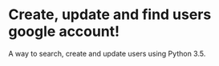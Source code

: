 Create, update and find users google account!
===============

A way to search, create and update users using Python 3.5.
